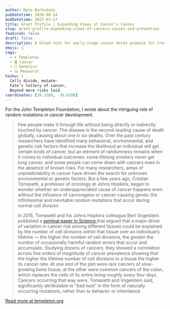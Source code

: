 ```yaml
---
author: Nate Barksdale
pubDatetime: 2020-08-14
modDatetime: 2025-03-17
title: Grant Profile | Expanding Views of Cancer's Causes
slug: grant-profile-expanding-views-of-cancers-causes-and-prevention
featured: false
draft: false
description: A blood test for early-stage cancer holds promise for treating the many cancers caused by the accumulated “bad luck” of multicellular living
emoji: 🔬
tags:
  - 🌀 Templeton
  - 🎗️ Cancer
  - 🧬 Genetics
  - 📊 Research
haiku: |
  Cells divide, mutate—  
  Fate’s lottery of cancer,  
  Beyond mere risks laid.
coordinates: [39.3289, -76.6208]
---
```


For the John Templeton Foundation, I wrote about the intriguing role of random mutations in cancer development.

> Few people make it through life without being directly or indirectly touched by cancer. The disease is the second-leading cause of death globally, causing about one in six deaths. Over the past century researchers have identified many behavioral, environmental, and genetic risk factors that increase the likelihood an individual will get certain kinds of cancer, but an element of randomness remains when it comes to individual outcomes: some lifelong smokers never get lung cancer, and some people can come down with cancers even in the absence of known risks. For many researchers, areas of unpredictability in cancer have driven the search for unknown environmental or genetic factors. But a few years ago, Cristian Tomasetti, a professor of oncology at Johns Hopkins, began to wonder whether an underappreciated cause of cancer happens even without the influence of carcinogens or cancer-causing genes: the infinitesimal and inevitable random mutations that occur during normal cell division.
>
> In 2015, Tomasetti and his Johns Hopkins colleague Bert Vogelstein published a [seminal paper in Science ](https://science.sciencemag.org/content/347/6217/78)that argued that a major driver of variation in cancer risk among different tissues could be explained by the number of cell divisions within that tissue over an individual’s lifetime — the higher the number of cell divisions, the greater the number of occasionally harmful random errors that occur and accumulate. Studying dozens of cancers, they showed a correlation across five orders of magnitude of cancer prevalence showing that the higher the lifetime number of cell divisions in a tissue the higher its cancer rate. At one end of the plot were rare cancers of slow-growing bone tissue; at the other were common cancers of the colon, which replaces the cells of its entire lining roughly every four days. Cancers occurring that way were, Tomasetti and Vogelstein said, significantly attributable to “bad luck” in the form of naturally occurring mutations, rather than to behavior or inheritance

[Read more at templeton.org](https://www.templeton.org/grant/novel-paradigm-in-cancer-etiology-its-relationship-with-aging-and-novel-methods-for-cancer-early-detection)
